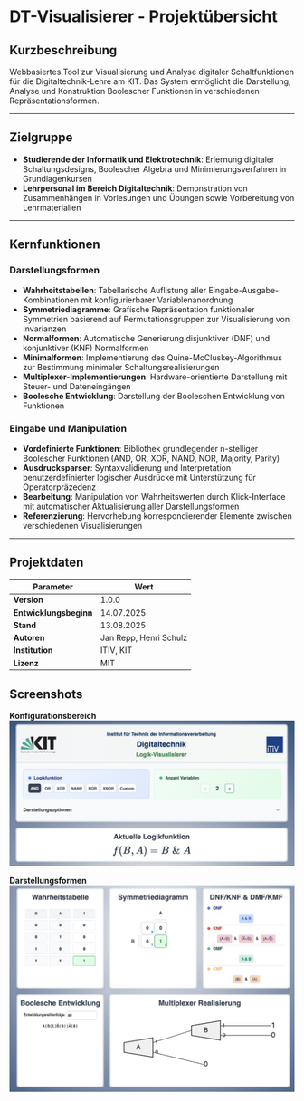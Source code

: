 # DT-Visualisierer - Projektübersicht

## Kurzbeschreibung
Webbasiertes Tool zur Visualisierung und Analyse digitaler Schaltfunktionen für die Digitaltechnik-Lehre am KIT. Das System ermöglicht die Darstellung, Analyse und Konstruktion Boolescher Funktionen in verschiedenen Repräsentationsformen.

---

## Zielgruppe
- **Studierende der Informatik und Elektrotechnik**: Erlernung digitaler Schaltungsdesigns, Boolescher Algebra und Minimierungsverfahren in Grundlagenkursen
- **Lehrpersonal im Bereich Digitaltechnik**: Demonstration von Zusammenhängen in Vorlesungen und Übungen sowie Vorbereitung von Lehrmaterialien


---

## Kernfunktionen

### Darstellungsformen
- **Wahrheitstabellen**: Tabellarische Auflistung aller Eingabe-Ausgabe-Kombinationen mit konfigurierbarer Variablenanordnung
- **Symmetriediagramme**: Grafische Repräsentation funktionaler Symmetrien basierend auf Permutationsgruppen zur Visualisierung von Invarianzen
- **Normalformen**: Automatische Generierung disjunktiver (DNF) und konjunktiver (KNF) Normalformen
- **Minimalformen**: Implementierung des Quine-McCluskey-Algorithmus zur Bestimmung minimaler Schaltungsrealisierungen
- **Multiplexer-Implementierungen**: Hardware-orientierte Darstellung mit Steuer- und Dateneingängen
- **Boolesche Entwicklung**: Darstellung der Booleschen Entwicklung von Funktionen

### Eingabe und Manipulation
- **Vordefinierte Funktionen**: Bibliothek grundlegender n-stelliger Boolescher Funktionen (AND, OR, XOR, NAND, NOR, Majority, Parity)
- **Ausdrucksparser**: Syntaxvalidierung und Interpretation benutzerdefinierter logischer Ausdrücke mit Unterstützung für Operatorpräzedenz
- **Bearbeitung**: Manipulation von Wahrheitswerten durch Klick-Interface mit automatischer Aktualisierung aller Darstellungsformen
- **Referenzierung**: Hervorhebung korrespondierender Elemente zwischen verschiedenen Visualisierungen


---



## Projektdaten

| Parameter              | Wert                      |
|------------------------|---------------------------|
| **Version**            | 1.0.0                     |
| **Entwicklungsbeginn** | 14.07.2025                |
| **Stand**              | 13.08.2025                |
| **Autoren**            | Jan Repp, Henri Schulz    |
| **Institution**        | ITIV, KIT                 |
| **Lizenz**             | MIT                       |

## Screenshots

**Konfigurationsbereich**
![Screenshot des Konfigurationsbereichs](./img/controlls.png)

**Darstellungsformen**
![Screenshot der Darstellungsformen](./img/app-main-view.png)